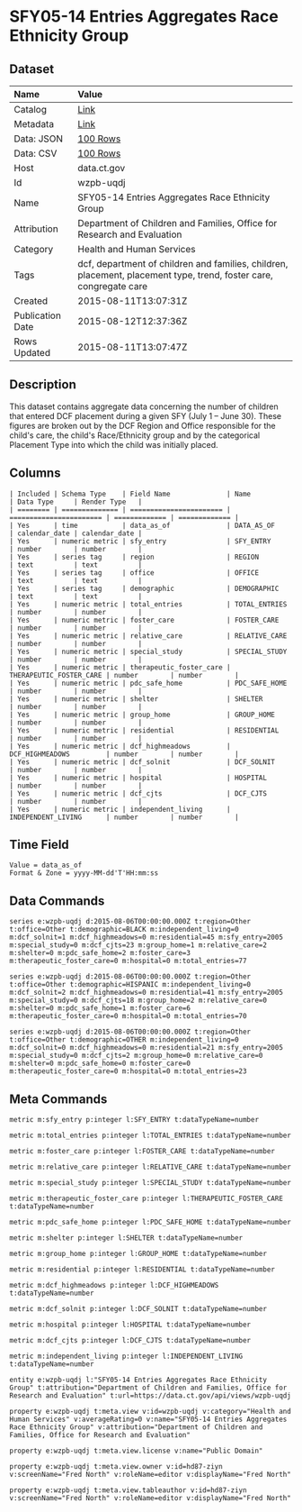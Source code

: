 # SFY05-14 Entries Aggregates Race Ethnicity Group

## Dataset

| Name | Value |
| :--- | :---- |
| Catalog | [Link](https://catalog.data.gov/dataset/sfy05-14-entries-aggregates-race-ethnicity-group) |
| Metadata | [Link](https://data.ct.gov/api/views/wzpb-uqdj) |
| Data: JSON | [100 Rows](https://data.ct.gov/api/views/wzpb-uqdj/rows.json?max_rows=100) |
| Data: CSV | [100 Rows](https://data.ct.gov/api/views/wzpb-uqdj/rows.csv?max_rows=100) |
| Host | data.ct.gov |
| Id | wzpb-uqdj |
| Name | SFY05-14 Entries Aggregates Race Ethnicity Group |
| Attribution | Department of Children and Families, Office for Research and Evaluation |
| Category | Health and Human Services |
| Tags | dcf, department of children and families, children, placement, placement type, trend, foster care, congregate care |
| Created | 2015-08-11T13:07:31Z |
| Publication Date | 2015-08-12T12:37:36Z |
| Rows Updated | 2015-08-11T13:07:47Z |

## Description

This dataset contains aggregate data concerning the number of children that entered DCF placement during a given SFY (July 1 – June 30).  These figures are broken out by the DCF Region and Office responsible for the child's care, the child's Race/Ethnicity group and by the categorical Placement Type into which the child was initially placed.

## Columns

```ls
| Included | Schema Type    | Field Name              | Name                    | Data Type     | Render Type   |
| ======== | ============== | ======================= | ======================= | ============= | ============= |
| Yes      | time           | data_as_of              | DATA_AS_OF              | calendar_date | calendar_date |
| Yes      | numeric metric | sfy_entry               | SFY_ENTRY               | number        | number        |
| Yes      | series tag     | region                  | REGION                  | text          | text          |
| Yes      | series tag     | office                  | OFFICE                  | text          | text          |
| Yes      | series tag     | demographic             | DEMOGRAPHIC             | text          | text          |
| Yes      | numeric metric | total_entries           | TOTAL_ENTRIES           | number        | number        |
| Yes      | numeric metric | foster_care             | FOSTER_CARE             | number        | number        |
| Yes      | numeric metric | relative_care           | RELATIVE_CARE           | number        | number        |
| Yes      | numeric metric | special_study           | SPECIAL_STUDY           | number        | number        |
| Yes      | numeric metric | therapeutic_foster_care | THERAPEUTIC_FOSTER_CARE | number        | number        |
| Yes      | numeric metric | pdc_safe_home           | PDC_SAFE_HOME           | number        | number        |
| Yes      | numeric metric | shelter                 | SHELTER                 | number        | number        |
| Yes      | numeric metric | group_home              | GROUP_HOME              | number        | number        |
| Yes      | numeric metric | residential             | RESIDENTIAL             | number        | number        |
| Yes      | numeric metric | dcf_highmeadows         | DCF_HIGHMEADOWS         | number        | number        |
| Yes      | numeric metric | dcf_solnit              | DCF_SOLNIT              | number        | number        |
| Yes      | numeric metric | hospital                | HOSPITAL                | number        | number        |
| Yes      | numeric metric | dcf_cjts                | DCF_CJTS                | number        | number        |
| Yes      | numeric metric | independent_living      | INDEPENDENT_LIVING      | number        | number        |
```

## Time Field

```ls
Value = data_as_of
Format & Zone = yyyy-MM-dd'T'HH:mm:ss
```

## Data Commands

```ls
series e:wzpb-uqdj d:2015-08-06T00:00:00.000Z t:region=Other t:office=Other t:demographic=BLACK m:independent_living=0 m:dcf_solnit=1 m:dcf_highmeadows=0 m:residential=45 m:sfy_entry=2005 m:special_study=0 m:dcf_cjts=23 m:group_home=1 m:relative_care=2 m:shelter=0 m:pdc_safe_home=2 m:foster_care=3 m:therapeutic_foster_care=0 m:hospital=0 m:total_entries=77

series e:wzpb-uqdj d:2015-08-06T00:00:00.000Z t:region=Other t:office=Other t:demographic=HISPANIC m:independent_living=0 m:dcf_solnit=2 m:dcf_highmeadows=0 m:residential=41 m:sfy_entry=2005 m:special_study=0 m:dcf_cjts=18 m:group_home=2 m:relative_care=0 m:shelter=0 m:pdc_safe_home=1 m:foster_care=6 m:therapeutic_foster_care=0 m:hospital=0 m:total_entries=70

series e:wzpb-uqdj d:2015-08-06T00:00:00.000Z t:region=Other t:office=Other t:demographic=OTHER m:independent_living=0 m:dcf_solnit=0 m:dcf_highmeadows=0 m:residential=21 m:sfy_entry=2005 m:special_study=0 m:dcf_cjts=2 m:group_home=0 m:relative_care=0 m:shelter=0 m:pdc_safe_home=0 m:foster_care=0 m:therapeutic_foster_care=0 m:hospital=0 m:total_entries=23
```

## Meta Commands

```ls
metric m:sfy_entry p:integer l:SFY_ENTRY t:dataTypeName=number

metric m:total_entries p:integer l:TOTAL_ENTRIES t:dataTypeName=number

metric m:foster_care p:integer l:FOSTER_CARE t:dataTypeName=number

metric m:relative_care p:integer l:RELATIVE_CARE t:dataTypeName=number

metric m:special_study p:integer l:SPECIAL_STUDY t:dataTypeName=number

metric m:therapeutic_foster_care p:integer l:THERAPEUTIC_FOSTER_CARE t:dataTypeName=number

metric m:pdc_safe_home p:integer l:PDC_SAFE_HOME t:dataTypeName=number

metric m:shelter p:integer l:SHELTER t:dataTypeName=number

metric m:group_home p:integer l:GROUP_HOME t:dataTypeName=number

metric m:residential p:integer l:RESIDENTIAL t:dataTypeName=number

metric m:dcf_highmeadows p:integer l:DCF_HIGHMEADOWS t:dataTypeName=number

metric m:dcf_solnit p:integer l:DCF_SOLNIT t:dataTypeName=number

metric m:hospital p:integer l:HOSPITAL t:dataTypeName=number

metric m:dcf_cjts p:integer l:DCF_CJTS t:dataTypeName=number

metric m:independent_living p:integer l:INDEPENDENT_LIVING t:dataTypeName=number

entity e:wzpb-uqdj l:"SFY05-14 Entries Aggregates Race Ethnicity Group" t:attribution="Department of Children and Families, Office for Research and Evaluation" t:url=https://data.ct.gov/api/views/wzpb-uqdj

property e:wzpb-uqdj t:meta.view v:id=wzpb-uqdj v:category="Health and Human Services" v:averageRating=0 v:name="SFY05-14 Entries Aggregates Race Ethnicity Group" v:attribution="Department of Children and Families, Office for Research and Evaluation"

property e:wzpb-uqdj t:meta.view.license v:name="Public Domain"

property e:wzpb-uqdj t:meta.view.owner v:id=hd87-ziyn v:screenName="Fred North" v:roleName=editor v:displayName="Fred North"

property e:wzpb-uqdj t:meta.view.tableauthor v:id=hd87-ziyn v:screenName="Fred North" v:roleName=editor v:displayName="Fred North"
```